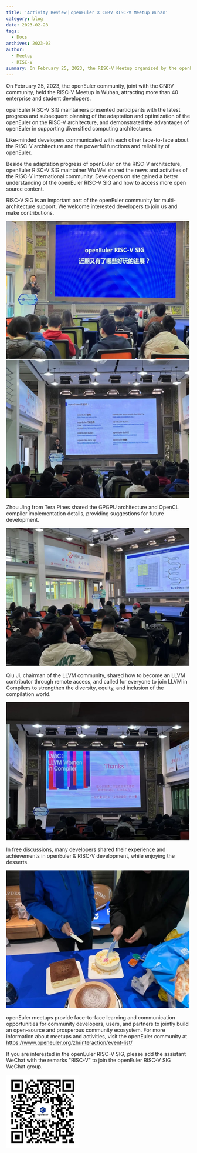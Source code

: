 ```yaml
---
title: 'Activity Review｜openEuler X CNRV RISC-V Meetup Wuhan'
category: blog
date: 2023-02-28
tags:
  - Docs
archives: 2023-02
author:
  - Meetup
  - RISC-V
summary: On February 25, 2023, the RISC-V Meetup organized by the openEuler community and the CNRV community in Wuhan was successfully held.
---
```



On February 25, 2023, the openEuler community, joint with the CNRV community, held the RISC-V Meetup in Wuhan, attracting more than 40 enterprise and student developers.

openEuler RISC-V SIG maintainers presented participants with the latest progress and subsequent planning of the adaptation and optimization of the openEuler on the RISC-V architecture, and demonstrated the advantages of openEuler in supporting diversified computing architectures.

Like-minded developers communicated with each other face-to-face about the RISC-V architecture and the powerful functions and reliability of openEuler.

Beside the adaptation progress of openEuler on the RISC-V architecture, openEuler RISC-V SIG maintainer Wu Wei shared the news and activities of the RISC-V international community. Developers on site gained a better understanding of the openEuler RISC-V SIG and how to access more open source content.

RISC-V SIG is an important part of the openEuler community for multi-architecture support. We welcome interested developers to join us and make contributions.

<img src="./img/news/20230303-RISC-V/media/image1.jpeg" width="500" >

<img src="./img/news/20230303-RISC-V/media/image2.jpeg" width="500" >



Zhou Jing from Tera Pines shared the GPGPU architecture and OpenCL compiler implementation details,  providing suggestions for future development.

<img src="./img/news/20230303-RISC-V/media/image3.jpeg" width="500" >



Qiu Ji, chairman of the LLVM community, shared how to become an LLVM contributor through remote access, and called for everyone to join LLVM in Compilers to strengthen the diversity, equity, and inclusion of the compilation world.


<img src="./img/news/20230303-RISC-V/media/image4.jpeg" width="500" >

In free discussions, many developers shared their experience and achievements in openEuler & RISC-V development, while enjoying the desserts.

<img src="./img/news/20230303-RISC-V/media/image5.jpeg" width="500" >

openEuler meetups provide face-to-face learning and communication opportunities for community developers, users, and partners to jointly build an open-source and prosperous community ecosystem. For more information about meetups and activities, visit the openEuler community at https://www.openeuler.org/zh/interaction/event-list/

If you are interested in the openEuler RISC-V SIG, please add the assistant WeChat with the remarks "RISC-V" to join the openEuler RISC-V SIG WeChat group. 

<img src="./img/news/20230303-RISC-V/media/image6.png" width="200" >